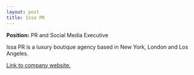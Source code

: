 ```yaml
---
layout: post
title: Issa PR
---
```


**Position:** PR and Social Media Executive

Issa PR is a luxury boutique agency based in New York, London and Los Angeles. 

[Link to company website.](http://issa-pr.com)
